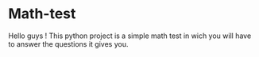 # Math-test
Hello guys ! This python project is a simple math test in wich you will have to answer the questions it gives you.
